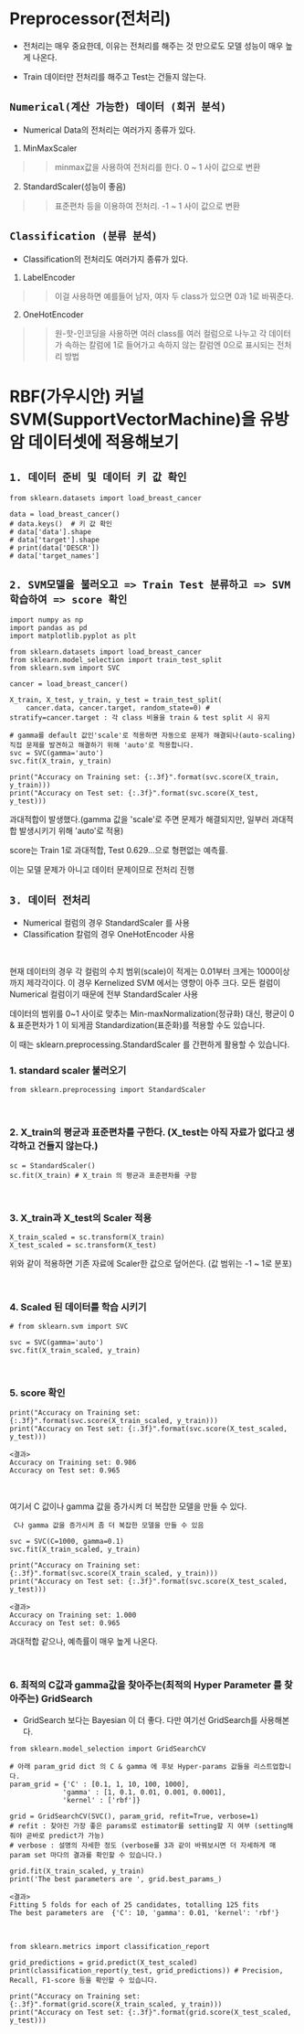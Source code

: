 # Preprocessor(전처리)
- 전처리는 매우 중요한데, 이유는 전처리를 해주는 것 만으로도 모델 성능이 매우 높게 나온다.
  
- Train 데이터만 전처리를 해주고 Test는 건들지 않는다.

## `Numerical(계산 가능한) 데이터 (회귀 분석)`
- Numerical Data의 전처리는 여러가지 종류가 있다.
  
1. MinMaxScaler

>> minmax값을 사용하여 전처리를 한다. 0 ~ 1 사이 값으로 변환

2. StandardScaler(성능이 좋음)
   
>> 표준편차 등을 이용하여 전처리. -1 ~ 1 사이 값으로 변환

## `Classification (분류 분석)`
- Classification의 전처리도 여러가지 종류가 있다.

1. LabelEncoder

>> 이걸 사용하면 예를들어 남자, 여자 두 class가 있으면 0과 1로 바꿔준다.

2. OneHotEncoder

>> 원-핫-인코딩을 사용하면 여러 class를 여러 컬럼으로 나누고 각 데이터가 속하는 칼럼에 1로 들어가고 속하지 않는 칼럼엔 0으로 표시되는 전처리 방법 


# RBF(가우시안) 커널 SVM(SupportVectorMachine)을 유방암 데이터셋에 적용해보기

## `1. 데이터 준비 및 데이터 키 값 확인`
```
from sklearn.datasets import load_breast_cancer

data = load_breast_cancer()
# data.keys()  # 키 값 확인
# data['data'].shape
# data['target'].shape
# print(data['DESCR'])
# data['target_names']
```
## `2. SVM모델을 불러오고 => Train Test 분류하고 => SVM 학습하여 => score 확인`
```
import numpy as np
import pandas as pd
import matplotlib.pyplot as plt

from sklearn.datasets import load_breast_cancer
from sklearn.model_selection import train_test_split
from sklearn.svm import SVC

cancer = load_breast_cancer()

X_train, X_test, y_train, y_test = train_test_split(
    cancer.data, cancer.target, random_state=0) # stratify=cancer.target : 각 class 비율을 train & test split 시 유지

# gamma를 default 값인'scale'로 적용하면 자동으로 문제가 해결되나(auto-scaling) 직접 문제를 발견하고 해결하기 위해 'auto'로 적용합니다.
svc = SVC(gamma='auto') 
svc.fit(X_train, y_train)

print("Accuracy on Training set: {:.3f}".format(svc.score(X_train, y_train)))
print("Accuracy on Test set: {:.3f}".format(svc.score(X_test, y_test)))
```
과대적합이 발생했다.(gamma 값을 'scale'로 주면 문제가 해결되지만, 일부러 과대적합 발생시키기 위해 'auto'로 적용)

score는 Train 1로 과대적합, Test 0.629...으로 형편없는 예측률.

이는 모델 문제가 아니고 데이터 문제이므로 전처리 진행 

## `3. 데이터 전처리`

- Numerical 컬럼의 경우 StandardScaler 를 사용
- Classification 칼럼의 경우 OneHotEncoder 사용

<br>

현재 데이터의 경우 각 컬럼의 수치 범위(scale)이 적게는 0.01부터 크게는 1000이상 까지 제각각이다. 이 경우 Kernelized SVM 에서는 영향이 아주 크다. 모든 컬럼이 Numerical 컬럼이기 때문에 전부 StandardScaler 사용


데이터의 범위를 0~1 사이로 맞추는 Min-maxNormalization(정규화) 대신, 평균이 0 & 표준편차가 1 이 되게끔 Standardization(표준화)를 적용할 수도 있습니다.

이 때는 sklearn.preprocessing.StandardScaler 를 간편하게 활용할 수 있습니다.


### 1. standard scaler 불러오기
```
from sklearn.preprocessing import StandardScaler
```
<br>

### 2. X_train의 평균과 표준편차를 구한다. (X_test는 아직 자료가 없다고 생각하고 건들지 않는다.)

```
sc = StandardScaler()
sc.fit(X_train) # X_train 의 평균과 표준편차를 구함
```
<br>

### 3. X_train과 X_test의 Scaler 적용
```
X_train_scaled = sc.transform(X_train)
X_test_scaled = sc.transform(X_test)
```
위와 같이 적용하면 기존 자료에 Scaler한 값으로 덮어쓴다. (값 범위는 -1 ~ 1로 분포)

<br>

### 4. Scaled 된 데이터를 학습 시키기
```
# from sklearn.svm import SVC

svc = SVC(gamma='auto')
svc.fit(X_train_scaled, y_train)
```
<br>

### 5. score 확인
```
print("Accuracy on Training set: {:.3f}".format(svc.score(X_train_scaled, y_train)))
print("Accuracy on Test set: {:.3f}".format(svc.score(X_test_scaled, y_test)))

<결과>
Accuracy on Training set: 0.986
Accuracy on Test set: 0.965
```
<br>

여기서 C 값이나 gamma 값을 증가시켜 더 복잡한 모델을 만들 수 있다.
```
 C나 gamma 값을 증가시켜 좀 더 복잡한 모델을 만들 수 있음

svc = SVC(C=1000, gamma=0.1)
svc.fit(X_train_scaled, y_train)

print("Accuracy on Training set: {:.3f}".format(svc.score(X_train_scaled, y_train)))
print("Accuracy on Test set: {:.3f}".format(svc.score(X_test_scaled, y_test)))

<결과>
Accuracy on Training set: 1.000
Accuracy on Test set: 0.965
```
과대적합 같으나, 예측률이 매우 높게 나온다.

<br>

### 6. 최적의 C값과 gamma값을 찾아주는(최적의 Hyper Parameter 를 찾아주는) GridSearch

- GridSearch 보다는 Bayesian 이 더 좋다. 다만 여기선 GridSearch를 사용해본다.

```
from sklearn.model_selection import GridSearchCV

# 아래 param_grid dict 의 C & gamma 에 후보 Hyper-params 값들을 리스트업합니다.
param_grid = {'C' : [0.1, 1, 10, 100, 1000], 
             'gamma' : [1, 0.1, 0.01, 0.001, 0.0001],
             'kernel' : ['rbf']}

grid = GridSearchCV(SVC(), param_grid, refit=True, verbose=1)
# refit : 찾아진 가장 좋은 params로 estimator를 setting할 지 여부 (setting해줘야 곧바로 predict가 가능)
# verbose : 설명의 자세한 정도 (verbose를 3과 같이 바꿔보시면 더 자세하게 매 param set 마다의 결과를 확인할 수 있습니다.)

grid.fit(X_train_scaled, y_train)
print('The best parameters are ', grid.best_params_)

<결과>
Fitting 5 folds for each of 25 candidates, totalling 125 fits
The best parameters are  {'C': 10, 'gamma': 0.01, 'kernel': 'rbf'}
```
<br>

```
from sklearn.metrics import classification_report

grid_predictions = grid.predict(X_test_scaled)
print(classification_report(y_test, grid_predictions)) # Precision, Recall, F1-score 등을 확인할 수 있습니다.

print("Accuracy on Training set: {:.3f}".format(grid.score(X_train_scaled, y_train)))
print("Accuracy on Test set: {:.3f}".format(grid.score(X_test_scaled, y_test)))
```